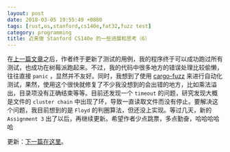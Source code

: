 ```yaml
---
layout: post
date: 2018-03-05 19:55:49 +0800
tags: [rust,os,stanford,cs140e,fat32,fuzz test]
category: programming
title: 近来做 Stanford CS140e 的一些进展和思考（6）
---
```


在[上一篇文章](/programming/2018/03/03/thoughts-on-stanford-cs140e-5/)之后，作者终于更新了测试的用例，我的程序终于可以成功跑过所有测试，也成功在树莓派跑起来。不过，我的代码中很多地方的错误处理比较偷懒，往往直接 `panic` ，显然并不友好。同时，我想到了使用 [cargo-fuzz](https://github.com/rust-fuzz/cargo-fuzz) 来进行自动化测试，果然，使用这个很快就修复了不少我没想到的会出错的地方，比如乘法溢出，目录项没有正确结束等等。目前还发现一个 `timeout` 的问题，研究发现大概是文件的 `cluster chain` 中出现了环，导致一直读取文件而没有停止。要解决这个问题，我目前想到的是 `Floyd` 的判圈算法，但还没上实现。等过几天，新的 `Assignment 3` 出了以后，再继续更新。希望作者少点跳票，多点勤奋，哈哈哈哈哈

更新：[下一篇在这里](/programming/2018/04/07/thoughts-on-stanford-cs140e-7/)。